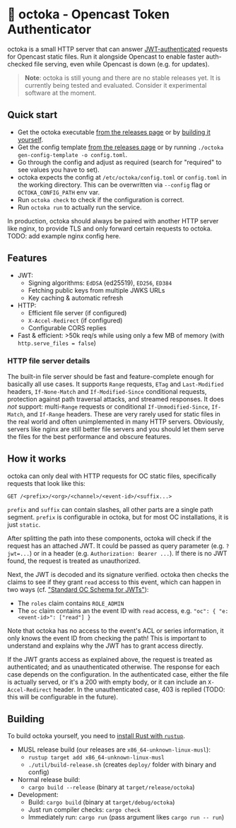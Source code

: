 # 🐙 octoka - Opencast Token Authenticator

octoka is a small HTTP server that can answer [JWT-authenticated](https://docs.opencast.org/develop/admin/#configuration/security.jwt/#standard-oc-schema-for-jwts) requests for Opencast static files.
Run it alongside Opencast to enable faster auth-checked file serving, even while Opencast is down (e.g. for updates).

> **Note**: octoka is still young and there are no stable releases yet. It is currently being tested and evaluated. Consider it experimental software at the moment.

## Quick start

- Get the octoka executable [from the releases page](https://github.com/opencast/octoka/releases) or by [building it yourself](#building).
- Get the config template [from the releases page](https://github.com/opencast/octoka/releases) or by running `./octoka gen-config-template -o config.toml`.
- Go through the config and adjust as required (search for "required" to see values you have to set).
- octoka expects the config at `/etc/octoka/config.toml` or `config.toml` in the working directory.
  This can be overwritten via `--config` flag or `OCTOKA_CONFIG_PATH` env var.
- Run `octoka check` to check if the configuration is correct.
- Run `octoka run` to actually run the service.

In production, octoka should always be paired with another HTTP server like nginx, to provide TLS and only forward certain requests to octoka.
TODO: add example nginx config here.


## Features

- JWT:
  - Signing algorithms: `EdDSA` (ed25519), `ED256`, `ED384`
  - Fetching public keys from multiple JWKS URLs
  - Key caching & automatic refresh
- HTTP:
  - Efficient file server (if configured)
  - `X-Accel-Redirect` (if configured)
  - Configurable CORS replies
- Fast & efficient: >50k req/s while using only a few MB of memory (with `http.serve_files = false`)

### HTTP file server details

The built-in file server should be fast and feature-complete enough for basically all use cases.
It supports `Range` requests, `ETag` and `Last-Modified` headers, `If-None-Match` and `If-Modified-Since` conditional requests, protection against path traversal attacks, and streamed responses.
It does *not* support: multi-`Range` requests or conditional `If-Unmodified-Since`, `If-Match`, and `If-Range` headers.
These are very rarely used for static files in the real world and often unimplemented in many HTTP servers.
Obviously, servers like nginx are still better file servers and you should let them serve the files for the best performance and obscure features.


## How it works

octoka can only deal with HTTP requests for OC static files, specifically requests that look like this:

```
GET /<prefix>/<org>/<channel>/<event-id>/<suffix...>
```

`prefix` and `suffix` can contain slashes, all other parts are a single path segment.
`prefix` is configurable in octoka, but for most OC installations, it is just `static`.

After splitting the path into these components, octoka will check if the request has an attached JWT.
It could be passed as query parameter (e.g. `?jwt=...`) or in a header (e.g. `Authorization: Bearer ...`).
If there is no JWT found, the request is treated as unauthorized.

Next, the JWT is decoded and its signature verified.
octoka then checks the claims to see if they grant `read` access to this event, which can happen in two ways (cf. ["Standard OC Schema for JWTs"](https://docs.opencast.org/develop/admin/#configuration/security.jwt/#standard-oc-schema-for-jwts)):
- The `roles` claim contains `ROLE_ADMIN`
- The `oc` claim contains an the event ID with `read` access, e.g. `"oc": { "e:<event-id>": ["read"] }`

Note that octoka has no access to the event's ACL or series information, it only knows the event ID from checking the path!
This is important to understand and explains why the JWT has to grant access directly.

If the JWT grants access as explained above, the request is treated as authenticated; and as unauthenticated otherwise.
The response for each case depends on the configuration.
In the authenticated case, either the file is actually served, or it's a 200 with empty body, or it can include an `X-Accel-Redirect` header.
In the unauthenticated case, 403 is replied (TODO: this will be configurable in the future).


## Building

To build octoka yourself, you need to [install Rust with `rustup`](https://www.rust-lang.org/learn/get-started).

- MUSL release build (our releases are `x86_64-unknown-linux-musl`):
  - `rustup target add x86_64-unknown-linux-musl`
  - `./util/build-release.sh` (creates `deploy/` folder with binary and config)
- Normal release build:
  - `cargo build --release` (binary at `target/release/octoka`)
- Development:
  - Build: `cargo build` (binary at `target/debug/octoka`)
  - Just run compiler checks: `cargo check`
  - Immediately run: `cargo run` (pass argument likes `cargo run -- run`)
